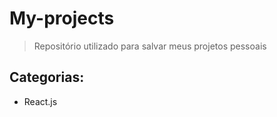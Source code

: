 # My-projects

> Repositório utilizado para salvar meus projetos pessoais

## Categorias:
- React.js
